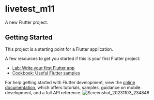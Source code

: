 # livetest_m11

A new Flutter project.

## Getting Started

This project is a starting point for a Flutter application.

A few resources to get you started if this is your first Flutter project:

- [Lab: Write your first Flutter app](https://docs.flutter.dev/get-started/codelab)
- [Cookbook: Useful Flutter samples](https://docs.flutter.dev/cookbook)

For help getting started with Flutter development, view the
[online documentation](https://docs.flutter.dev/), which offers tutorials,
samples, guidance on mobile development, and a full API reference.
![Screenshot_20231103_234848](https://github.com/Minhaj-Mahim/livetest_m11/assets/144513919/3bfe7641-2a4d-4294-92af-e99b85ac41de)

